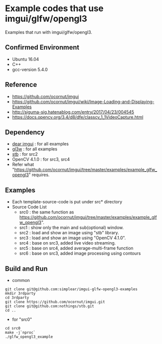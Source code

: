 # Example codes that use imgui/glfw/opengl3

Examples that run with imgui/glfw/opengl3.

## Confirmed Environment
- Ubuntu 16.04
- C++
- gcc-version 5.4.0

## Reference
- https://github.com/ocornut/imgui
- https://github.com/ocornut/imgui/wiki/Image-Loading-and-Displaying-Examples
- http://siguma-sig.hatenablog.com/entry/2017/04/23/004545
- https://docs.opencv.org/3.4/d8/dfe/classcv_1_1VideoCapture.html

## Dependency
- [dear imgui](https://github.com/ocornut/imgui) : for all examples
- [gl3w](https://www.glfw.org) : for all examples
- [stb](https://github.com/nothings/stb) : for src2
- OpenCV 4.1.0 : for src3, src4
- Refer what "https://github.com/ocornut/imgui/tree/master/examples/example_glfw_opengl3" requires.

## Examples
- Each template-source-code is put under src* directory 
- Source Code List
    - src0 : the same function as https://github.com/ocornut/imgui/tree/master/examples/example_glfw_opengl3".
    - src1 : show only the main and sub(optional) window.
    - src2 : load and show an image using "stb" library.
    - src3 : load and show an image using "OpenCV 4.1.0".
    - src4 : base on src3, added live video streaming.
    - src5 : base on src4, added average-multi-frame function
    - src6 : base on src3, added image processing using contours

## Build and Run
- common

```
git clone git@github.com:simplear/imgui-glfw-opengl3-examples
mkdir 3rdparty
cd 3rdparty
git clone https://github.com/ocornut/imgui.git
git clone git@github.com:nothings/stb.git
cd ..
```

- for "src0"

```
cd src0
make -j`nproc`
./glfw_opengl3_example
```

